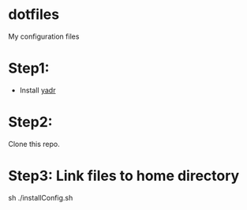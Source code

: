 # dotfiles
My configuration files

# Step1:
* Install [yadr](https://github.com/skwp/dotfiles)

# Step2:
Clone this repo.

# Step3: Link files to home directory
sh ./installConfig.sh

